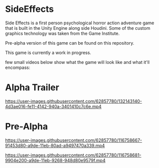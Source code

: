 # SideEffects

Side Effects is a first person psychological horror action adventure game that is built in the Unity Engine along side Houdini. Some of the custom graphics technology was taken from the Game Institute. 

Pre-alpha version of this game can be found on this repository.

This game is currently a work in progress.

few small videos below show what the game will look like and what it'll encompass:

# Alpha Trailer

https://user-images.githubusercontent.com/62857780/132143140-4d3ae016-fe11-4142-940a-3401410c7c6e.mp4


# Pre-Alpha

https://user-images.githubusercontent.com/62857780/116758667-91453d80-a9de-11eb-80ad-a9497470a339.mp4


https://user-images.githubusercontent.com/62857780/116758681-9904e200-a9de-11eb-9268-948d80e9579f.mp4




